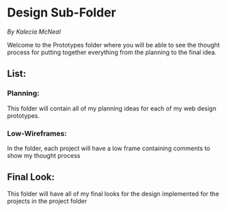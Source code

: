 # Design Sub-Folder
<em>By Kalecia McNeal</em>

Welcome to the Prototypes folder where you will be able to see the thought process for putting together everything from the planning to the final idea. 

## List: 

### Planning: 
This folder will contain all of my planning ideas for each of my web design prototypes. 

### Low-Wireframes: 
In the folder, each project will have a low frame containing comments to show my thought process 

## Final Look: 
This folder will have all of my final looks for the design implemented for the projects in the project folder 